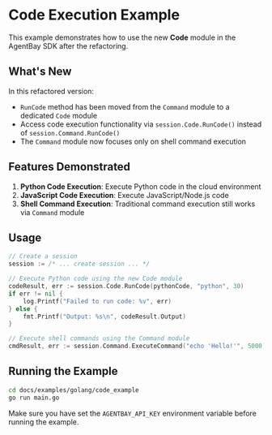 # Code Execution Example

This example demonstrates how to use the new **Code** module in the AgentBay SDK after the refactoring.

## What's New

In this refactored version:

- `RunCode` method has been moved from the `Command` module to a dedicated `Code` module
- Access code execution functionality via `session.Code.RunCode()` instead of `session.Command.RunCode()`
- The `Command` module now focuses only on shell command execution

## Features Demonstrated

1. **Python Code Execution**: Execute Python code in the cloud environment
2. **JavaScript Code Execution**: Execute JavaScript/Node.js code 
3. **Shell Command Execution**: Traditional command execution still works via `Command` module

## Usage

```go
// Create a session
session := /* ... create session ... */

// Execute Python code using the new Code module
codeResult, err := session.Code.RunCode(pythonCode, "python", 30)
if err != nil {
    log.Printf("Failed to run code: %v", err)
} else {
    fmt.Printf("Output: %s\n", codeResult.Output)
}

// Execute shell commands using the Command module
cmdResult, err := session.Command.ExecuteCommand("echo 'Hello!'", 5000)
```

## Running the Example

```bash
cd docs/examples/golang/code_example
go run main.go
```

Make sure you have set the `AGENTBAY_API_KEY` environment variable before running the example. 